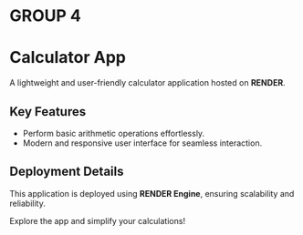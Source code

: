 # GROUP 4


# Calculator App


A lightweight and user-friendly calculator application hosted on **RENDER**.

## Key Features

- Perform basic arithmetic operations effortlessly.
- Modern and responsive user interface for seamless interaction.

## Deployment Details

This application is deployed using **RENDER Engine**, ensuring scalability and reliability.


Explore the app and simplify your calculations!
